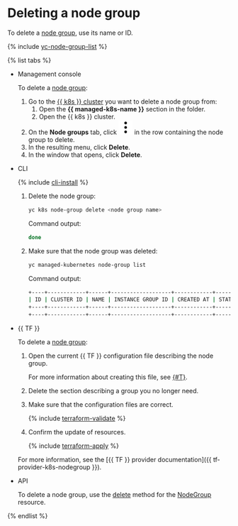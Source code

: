 # Deleting a node group

To delete a [node group](../../concepts/index.md#node-group), use its name or ID.

{% include [yc-node-group-list](../../../_includes/managed-kubernetes/node-group-list.md) %}

{% list tabs %}

- Management console

  To delete a [node group](../../concepts/index.md#node-group):
  1. Go to the [{{ k8s }} cluster](../../concepts/index.md#kubernetes-cluster) you want to delete a node group from:
     1. Open the **{{ managed-k8s-name }}** section in the folder.
     1. Open the {{ k8s }} cluster.
  1. On the **Node groups** tab, click ![image](../../../_assets/vertical-ellipsis.svg) in the row containing the node group to delete.
  1. In the resulting menu, click **Delete**.
  1. In the window that opens, click **Delete**.

- CLI

  {% include [cli-install](../../../_includes/cli-install.md) %}

  1. Delete the node group:

     ```bash
     yc k8s node-group delete <node group name>
     ```

     Command output:

     ```bash
     done
     ```

  1. Make sure that the node group was deleted:

     ```bash
     yc managed-kubernetes node-group list
     ```

     Command output:

     ```bash
     +----+------------+------+-------------------+------------+--------+------+
     | ID | CLUSTER ID | NAME | INSTANCE GROUP ID | CREATED AT | STATUS | SIZE |
     +----+------------+------+-------------------+------------+--------+------+
     +----+------------+------+-------------------+------------+--------+------+
     ```

- {{ TF }}

  To delete a [node group](../../concepts/index.md#node-group):
  1. Open the current {{ TF }} configuration file describing the node group.

     For more information about creating this file, see [{#T}](node-group-create.md).
  1. Delete the section describing a group you no longer need.
  1. Make sure that the configuration files are correct.

     {% include [terraform-validate](../../../_includes/mdb/terraform/validate.md) %}

  1. Confirm the update of resources.

     {% include [terraform-apply](../../../_includes/mdb/terraform/apply.md) %}

  For more information, see the [{{ TF }} provider documentation]({{ tf-provider-k8s-nodegroup }}).

- API

  To delete a node group, use the [delete](../../api-ref/NodeGroup/delete.md) method for the [NodeGroup](../../api-ref/NodeGroup/) resource.

{% endlist %}